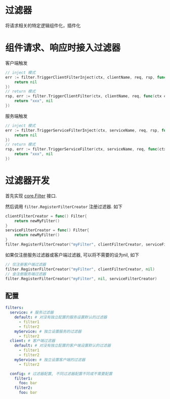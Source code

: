 
# 过滤器

将请求相关的特定逻辑组件化，插件化

# 组件请求、响应时接入过滤器

客户端触发

```go
// inject 模式
err := filter.TriggerClientFilterInject(ctx, clientName, req, rsp, func(ctx context.Context, req, rsp interface{}) error{
	return nil
})
// return 模式
rsp, err := filter.TriggerClientFilter(ctx, clientName, req, func(ctx context.Context, req interface{}) (rsp interface{}, err error){
	return "xxx", nil
})
```

服务端触发

```go
// inject 模式
err := filter.TriggerServiceFilterInject(ctx, serviceName, req, rsp, func(ctx context.Context, req, rsp interface{}) error{
	return nil
})
// return 模式
rsp, err := filter.TriggerServiceFilter(ctx, serviceName, req, func(ctx context.Context, req interface{}) (rsp interface{}, err error){
	return "xxx", nil
})
```

# 过滤器开发

首先实现 [core.Filter](../core/filter.go) 接口.

然后调用 `filter.RegisterFilterCreator` 注册过滤器. 如下

```go
clientFilterCreator = func() Filter{
    return newMyFilter()
}
serviceFilterCreator = func() Filter{
	return newMyFilter()
}
filter.RegisterFilterCreator("myFilter", clientFilterCreator, serviceFilterCreator)
```

如果仅注册服务过滤器或客户端过滤器, 可以将不需要的设为nil, 如下

```go
// 仅注册客户端过滤器
filter.RegisterFilterCreator("myFilter", clientFilterCreator, nil)
// 金注册服务端过滤器
filter.RegisterFilterCreator("myFilter", nil, serviceFilterCreator)
```


## 配置

```yaml
filters:
  service: # 服务过滤器
    default: # 对没有独立配置的服务设置默认的过滤器
      - filter1
      - filter2
    myService: # 独立设置服务的过滤器 
      - filter2
  client: # 客户端过滤器
    default: # 对没有独立配置的客户端设置默认的过滤器
      - filter1
      - filter2
    myService: # 独立设置客户端的过滤器 
      - filter2

  config: # 过滤器配置, 不同过滤器配置不同或不需要配置
    filter1:
      foo: bar
    filter2:
      foo: bar
```
